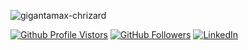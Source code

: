 <!--
**type-null/type-null** is a ✨ _special_ ✨ repository because its `README.md` (this file) appears on your GitHub profile.

Here are some ideas to get you started:

- 🔭 I’m currently working on ...
- 🌱 I’m currently learning ...
- 👯 I’m looking to collaborate on ...
- 🤔 I’m looking for help with ...
- 💬 Ask me about ...
- 📫 How to reach me: ...
- 😄 Pronouns: ...
- ⚡ Fun fact: ...
-->

![gigantamax-chrizard](https://i.imgur.com/EsBD14j.png)

<p align="left">
	<a href="https://github.com/type-null"><img src="https://visitor-badge.glitch.me/badge?page_id=type-null.type-null" alt="Github Profile Vistors"></a>
  <a href="https://github.com/type-null"><img src="https://img.shields.io/github/followers/type-null?label=GitHub&style=social" alt="GitHub Followers"></a>
	<a href="https://www.linkedin.com/in/weihangren"><img src="https://img.shields.io/badge/LinkedIn--_.svg?style=social&logo=linkedin" alt="LinkedIn"></a>
</p>
